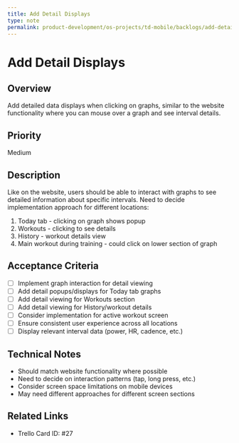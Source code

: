 ```yaml
---
title: Add Detail Displays
type: note
permalink: product-development/os-projects/td-mobile/backlogs/add-detail-displays
---
```


# Add Detail Displays

## Overview
Add detailed data displays when clicking on graphs, similar to the website functionality where you can mouse over a graph and see interval details.

## Priority
Medium

## Description
Like on the website, users should be able to interact with graphs to see detailed information about specific intervals. Need to decide implementation approach for different locations:

1. Today tab - clicking on graph shows popup
2. Workouts - clicking to see details  
3. History - workout details view
4. Main workout during training - could click on lower section of graph

## Acceptance Criteria
- [ ] Implement graph interaction for detail viewing
- [ ] Add detail popups/displays for Today tab graphs
- [ ] Add detail viewing for Workouts section
- [ ] Add detail viewing for History/workout details
- [ ] Consider implementation for active workout screen
- [ ] Ensure consistent user experience across all locations
- [ ] Display relevant interval data (power, HR, cadence, etc.)

## Technical Notes
- Should match website functionality where possible
- Need to decide on interaction patterns (tap, long press, etc.)
- Consider screen space limitations on mobile devices
- May need different approaches for different screen sections

## Related Links
- Trello Card ID: #27